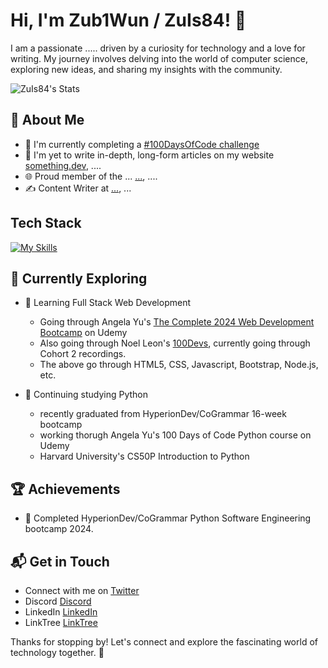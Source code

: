 # Hi, I'm Zub1Wun / ZuIs84! 👋

I am a passionate ..... driven by a curiosity for technology and a love for writing. My journey involves delving into the world of computer science, exploring new ideas, and sharing my insights with the community.

![ZuIs84's Stats](https://github-readme-stats.vercel.app/api?username=ZuIs84&theme=vue-dark&show_icons=true&hide_border=true&count_private=true)

## 🚀 About Me

- 🔭 I'm currently completing a [#100DaysOfCode challenge](log.md)
- 📝 I'm yet to write in-depth, long-form articles on my website [something.dev](https://something.dev), ....
- 🌐 Proud member of the ... [...](https://....com/), ....
- ✍️ Content Writer at [...](https://www....org/), ...

<!--
## My Articles
- [Empty](EmptyUrl)
-->

## Tech Stack
[![My Skills](https://skillicons.dev/icons?i=js,html,css,python)]()

## 🌱 Currently Exploring

- 🚀 Learning Full Stack Web Development
  - Going through Angela Yu's [The Complete 2024 Web Development Bootcamp](https://www.udemy.com/course/the-complete-web-development-bootcamp/) on Udemy
  - Also going through Noel Leon's [100Devs](https://leonnoel.com/100devs/), currently going through Cohort 2 recordings.
  - The above go through HTML5, CSS, Javascript, Bootstrap, Node.js, etc.

- 🚀 Continuing studying Python
  - recently graduated from HyperionDev/CoGrammar 16-week bootcamp
  - working thorugh Angela Yu's 100 Days of Code Python course on Udemy
  - Harvard University's CS50P Introduction to Python

 ## 🏆 Achievements

- 🌟 Completed HyperionDev/CoGrammar Python Software Engineering bootcamp 2024.


## 📬 Get in Touch

- Connect with me on [Twitter](https://twitter.com/Zub1Wun)
- Discord [Discord](https://discordapp.com/users/zub1wun)
- LinkedIn [LinkedIn](https://www.linkedin.com/in/zubairislam84/)
- LinkTree [LinkTree](https://linktr.ee/zub1wun?subscribe)

Thanks for stopping by! Let's connect and explore the fascinating world of technology together. 🚀



<!--

Here are some ideas to get you started:

- 🔭 I’m currently working on ...
- 🌱 I’m currently learning ...
- 👯 I’m looking to collaborate on ...
- 🤔 I’m looking for help with ...
- 💬 Ask me about ...
- 📫 How to reach me: ...
- 😄 Pronouns: ...
- ⚡ Fun fact: ...


- 👋 Hi, I’m @ZuIs84
- 👀 I’m interested in learning in general, I do have a love for good books, learning to play some instruments and hoping to learn as much programming as possible...
- 🌱 I’m currently learning Python, HTML5, CSS3, JavaScript, piano, guitar and violin...
- 💞️ I’m looking to collaborate on something in the near future...
- 📫 How to reach me, you can hit me up on LinkedIn: https://www.linkedin.com/in/zubairislam84/ or Discord : zub1wun ...

All from : https://www.freecodecamp.org/news/create-personalized-github-profile-page/
-->






<!---
ZuIs84/ZuIs84 is a ✨ special ✨ repository because its `README.md` (this file) appears on your GitHub profile.
You can click the Preview link to take a look at your changes.
--->
